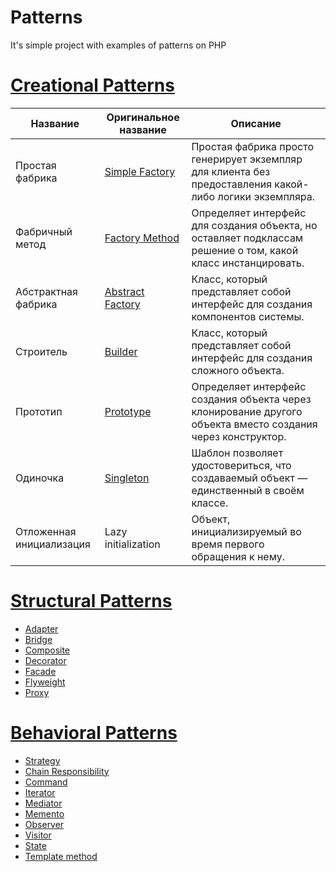 # Patterns
It's simple project with examples of patterns on PHP


[Creational Patterns](https://github.com/TzepART/patterns/blob/master/examplesPatterns/CreationalPatterns)
====================================================================================================================

| Название | Оригинальное название | Описание |
| -------- | --------------------- | -------- |
| Простая фабрика | [Simple Factory](https://github.com/TzepART/patterns/blob/master/examplesPatterns/CreationalPatterns/simpleFactory.php) | Простая фабрика просто генерирует экземпляр для клиента без предоставления какой-либо логики экземпляра. |
| Фабричный метод | [Factory Method](https://github.com/TzepART/patterns/blob/master/examplesPatterns/CreationalPatterns/factoryMethod.php) | Определяет интерфейс для создания объекта, но оставляет подклассам решение о том, какой класс инстанцировать. |
| Абстрактная фабрика | [Abstract Factory](https://github.com/TzepART/patterns/blob/master/examplesPatterns/CreationalPatterns/abstractFactory.php) | Класс, который представляет собой интерфейс для создания компонентов системы.|
| Строитель | [Builder](https://github.com/TzepART/patterns/blob/master/examplesPatterns/CreationalPatterns/builder.php) | Класс, который представляет собой интерфейс для создания сложного объекта. |
| Прототип | [Prototype](https://github.com/TzepART/patterns/blob/master/examplesPatterns/CreationalPatterns/prototype.php) | Определяет интерфейс создания объекта через клонирование другого объекта вместо создания через конструктор. |
| Одиночка | [Singleton](https://github.com/TzepART/patterns/blob/master/examplesPatterns/CreationalPatterns/singleton.php) | Шаблон позволяет удостовериться, что создаваемый объект — единственный в своём классе. |
| Отложенная инициализация | Lazy initialization | Объект, инициализируемый во время первого обращения к нему. |


[Structural Patterns](https://github.com/TzepART/patterns/blob/master/examplesPatterns/StructuralPatterns)
=========================================================================================================
- [Adapter](https://github.com/TzepART/patterns/blob/master/examplesPatterns/StructuralPatterns/adapter.php)
- [Bridge](https://github.com/TzepART/patterns/blob/master/examplesPatterns/StructuralPatterns/bridge.php)
- [Composite](https://github.com/TzepART/patterns/blob/master/examplesPatterns/StructuralPatterns/composite.php)
- [Decorator](https://github.com/TzepART/patterns/blob/master/examplesPatterns/StructuralPatterns/decorator.php)
- [Facade](https://github.com/TzepART/patterns/blob/master/examplesPatterns/StructuralPatterns/facade.php)
- [Flyweight](https://github.com/TzepART/patterns/blob/master/examplesPatterns/StructuralPatterns/flyweight.php)
- [Proxy](https://github.com/TzepART/patterns/blob/master/examplesPatterns/StructuralPatterns/proxy.php)


[Behavioral Patterns](https://github.com/TzepART/patterns/blob/master/examplesPatterns/BehavioralPatterns)
=========================================================================================================
- [Strategy](https://github.com/TzepART/patterns/blob/master/examplesPatterns/BehavioralPatterns/strategy.php)
- [Chain Responsibility](https://github.com/TzepART/patterns/blob/master/examplesPatterns/BehavioralPatterns/chainResponsibility.php)
- [Command](https://github.com/TzepART/patterns/blob/master/examplesPatterns/BehavioralPatterns/command.php)
- [Iterator](https://github.com/TzepART/patterns/blob/master/examplesPatterns/BehavioralPatterns/iterator.php)
- [Mediator](https://github.com/TzepART/patterns/blob/master/examplesPatterns/BehavioralPatterns/mediator.php)
- [Memento](https://github.com/TzepART/patterns/blob/master/examplesPatterns/BehavioralPatterns/memento.php)
- [Observer](https://github.com/TzepART/patterns/blob/master/examplesPatterns/BehavioralPatterns/observer.php)
- [Visitor](https://github.com/TzepART/patterns/blob/master/examplesPatterns/BehavioralPatterns/visitor.php)
- [State](https://github.com/TzepART/patterns/blob/master/examplesPatterns/BehavioralPatterns/state.php)
- [Template method](https://github.com/TzepART/patterns/blob/master/examplesPatterns/BehavioralPatterns/templateMethod.php)
